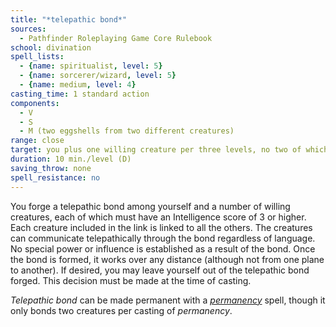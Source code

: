```yaml
---
title: "*telepathic bond*"
sources:
  - Pathfinder Roleplaying Game Core Rulebook
school: divination
spell_lists:
  - {name: spiritualist, level: 5}
  - {name: sorcerer/wizard, level: 5}
  - {name: medium, level: 4}
casting_time: 1 standard action
components:
  - V
  - S
  - M (two eggshells from two different creatures)
range: close
target: you plus one willing creature per three levels, no two of which can be more than 30 ft. apart
duration: 10 min./level (D)
saving_throw: none
spell_resistance: no
---
```


You forge a telepathic bond among yourself and a number of willing creatures, each of which must have an Intelligence score of 3 or higher. Each creature included in the link is linked to all the others. The creatures can communicate telepathically through the bond regardless of language. No special power or influence is established as a result of the bond. Once the bond is formed, it works over any distance (although not from one plane to another).
If desired, you may leave yourself out of the telepathic bond forged. This decision must be made at the time of casting.

*Telepathic bond* can be made permanent with a [*permanency*](/spells/permanency/) spell, though it only bonds two creatures per casting of *permanency*.

